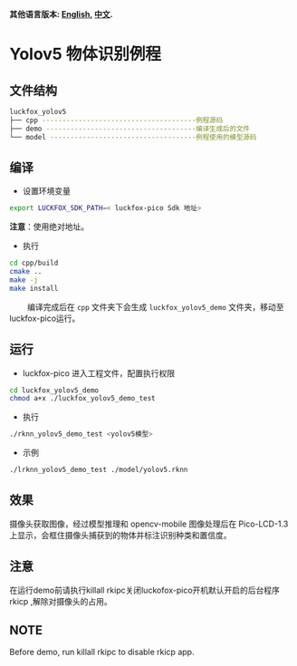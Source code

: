 

**其他语言版本: [English](README.md), [中文](README_CN.md).**
# Yolov5 物体识别例程

## 文件结构

```bash
luckfox_yolov5
├── cpp --------------------------------------例程源码
├── demo -------------------------------------编译生成后的文件
└── model ------------------------------------例程使用的模型源码
```

## 编译

+ 设置环境变量

```bash
export LUCKFOX_SDK_PATH=< luckfox-pico Sdk 地址>
```

**注意**：使用绝对地址。

+ 执行

```bash
cd cpp/build
cmake ..
make -j
make install
```

        编译完成后在 `cpp` 文件夹下会生成 `luckfox_yolov5_demo` 文件夹，移动至 luckfox-pico运行。

## 运行

+ luckfox-pico 进入工程文件，配置执行权限

```bash
cd luckfox_yolov5_demo
chmod a+x ./luckfox_yolov5_demo_test
```

+ 执行

```bash
./rknn_yolov5_demo_test <yolov5模型> 
```

+ 示例

```bash
./lrknn_yolov5_demo_test ./model/yolov5.rknn
```

## 效果

摄像头获取图像，经过模型推理和 opencv-mobile 图像处理后在 Pico-LCD-1.3 上显示，会框住摄像头捕获到的物体并标注识别种类和置信度。

## 注意
在运行demo前请执行killall rkipc关闭luckofox-pico开机默认开启的后台程序rkicp ,解除对摄像头的占用。

## NOTE
Before demo, run killall rkipc to disable rkicp app.